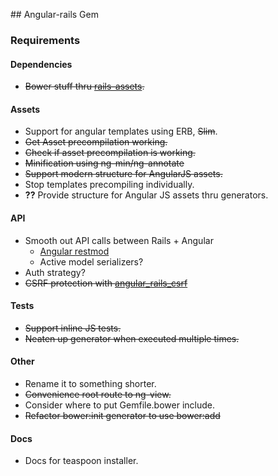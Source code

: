 ## Angular-rails Gem

### Requirements

#### Dependencies
* ~~Bower stuff thru [rails-assets](https://rails-assets.org/).~~

#### Assets
* Support for angular templates using ERB, ~~Slim~~.
* ~~Get Asset precompilation working.~~
* ~~Check if asset precompilation is working.~~
* ~~Minification using ng-min/ng-annotate~~
* ~~Support modern structure for AngularJS assets.~~
* Stop templates precompiling individually.
* __??__ Provide structure for Angular JS assets thru generators.

#### API
* Smooth out API calls between Rails + Angular
  - [Angular restmod](https://github.com/platanus/angular-restmod)
  - Active model serializers?
* Auth strategy?
* ~~CSRF protection with [angular_rails_csrf](https://github.com/jsanders/angular_rails_csrf)~~

#### Tests
* ~~Support inline JS tests.~~
* ~~Neaten up generator when executed multiple times.~~

#### Other
* Rename it to something shorter.
* ~~Convenience root route to ng-view.~~
* Consider where to put Gemfile.bower include.
* ~~Refactor bower:init generator to use bower:add~~

#### Docs
* Docs for teaspoon installer.
